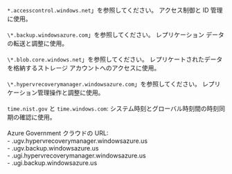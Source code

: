 ``*.accesscontrol.windows.net``」を参照してください。 アクセス制御と ID 管理に使用。<br/><br/>``\*.backup.windowsazure.com``」を参照してください。 レプリケーション データの転送と調整に使用。 <br/><br/> ``\*.blob.core.windows.net``」を参照してください。 レプリケートされたデータを格納するストレージ アカウントへのアクセスに使用。<br/><br/> ``\*.hypervrecoverymanager.windowsazure.com``」を参照してください。 レプリケーション管理操作と調整に使用。<br/><br/>
``time.nist.gov`` と ``time.windows.com``:  システム時刻とグローバル時刻間の時刻同期の確認に使用。
<br/><br/>
Azure Government クラウドの URL:<br/>- .ugv.hypervrecoverymanager.windowsazure.us<br/>- .ugv.backup.windowsazure.us<br/>- .ugi.hypervrecoverymanager.windowsazure.us<br/>- .ugi.backup.windowsazure.us

